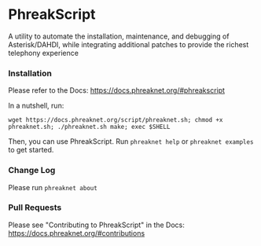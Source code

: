 # PhreakScript
A utility to automate the installation, maintenance, and debugging of Asterisk/DAHDI, while integrating additional patches to provide the richest telephony experience

### Installation

Please refer to the Docs: https://docs.phreaknet.org/#phreakscript

In a nutshell, run:

```wget https://docs.phreaknet.org/script/phreaknet.sh; chmod +x phreaknet.sh; ./phreaknet.sh make; exec $SHELL```

Then, you can use PhreakScript. Run ```phreaknet help``` or ```phreaknet examples``` to get started.

### Change Log

Please run ```phreaknet about```

### Pull Requests

Please see "Contributing to PhreakScript" in the Docs: https://docs.phreaknet.org/#contributions
